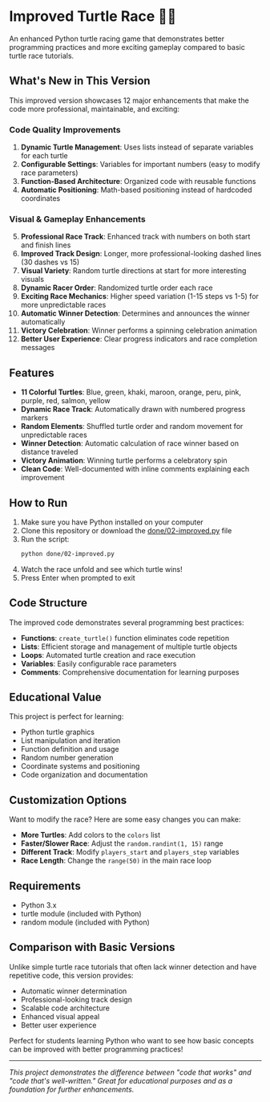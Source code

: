 # Improved Turtle Race 🐢🏁

An enhanced Python turtle racing game that demonstrates better programming practices and more exciting gameplay compared to basic turtle race tutorials.

## What's New in This Version

This improved version showcases 12 major enhancements that make the code more professional, maintainable, and exciting:

### Code Quality Improvements
1. **Dynamic Turtle Management**: Uses lists instead of separate variables for each turtle
2. **Configurable Settings**: Variables for important numbers (easy to modify race parameters)
3. **Function-Based Architecture**: Organized code with reusable functions
4. **Automatic Positioning**: Math-based positioning instead of hardcoded coordinates

### Visual & Gameplay Enhancements
5. **Professional Race Track**: Enhanced track with numbers on both start and finish lines
6. **Improved Track Design**: Longer, more professional-looking dashed lines (30 dashes vs 15)
7. **Visual Variety**: Random turtle directions at start for more interesting visuals
8. **Dynamic Racer Order**: Randomized turtle order each race
9. **Exciting Race Mechanics**: Higher speed variation (1-15 steps vs 1-5) for more unpredictable races
10. **Automatic Winner Detection**: Determines and announces the winner automatically
11. **Victory Celebration**: Winner performs a spinning celebration animation
12. **Better User Experience**: Clear progress indicators and race completion messages

## Features

- **11 Colorful Turtles**: Blue, green, khaki, maroon, orange, peru, pink, purple, red, salmon, yellow
- **Dynamic Race Track**: Automatically drawn with numbered progress markers
- **Random Elements**: Shuffled turtle order and random movement for unpredictable races
- **Winner Detection**: Automatic calculation of race winner based on distance traveled
- **Victory Animation**: Winning turtle performs a celebratory spin
- **Clean Code**: Well-documented with inline comments explaining each improvement

## How to Run

1. Make sure you have Python installed on your computer
2. Clone this repository or download the [done/02-improved.py](done/02-improved.py) file
3. Run the script:
   ```bash
   python done/02-improved.py
   ```
4. Watch the race unfold and see which turtle wins!
5. Press Enter when prompted to exit

## Code Structure

The improved code demonstrates several programming best practices:

- **Functions**: `create_turtle()` function eliminates code repetition
- **Lists**: Efficient storage and management of multiple turtle objects
- **Loops**: Automated turtle creation and race execution
- **Variables**: Easily configurable race parameters
- **Comments**: Comprehensive documentation for learning purposes

## Educational Value

This project is perfect for learning:
- Python turtle graphics
- List manipulation and iteration
- Function definition and usage
- Random number generation
- Coordinate systems and positioning
- Code organization and documentation

## Customization Options

Want to modify the race? Here are some easy changes you can make:

- **More Turtles**: Add colors to the `colors` list
- **Faster/Slower Race**: Adjust the `random.randint(1, 15)` range
- **Different Track**: Modify `players_start` and `players_step` variables
- **Race Length**: Change the `range(50)` in the main race loop

## Requirements

- Python 3.x
- turtle module (included with Python)
- random module (included with Python)

## Comparison with Basic Versions

Unlike simple turtle race tutorials that often lack winner detection and have repetitive code, this version provides:
- Automatic winner determination
- Professional-looking track design
- Scalable code architecture
- Enhanced visual appeal
- Better user experience

Perfect for students learning Python who want to see how basic concepts can be improved with better programming practices!

---

*This project demonstrates the difference between "code that works" and "code that's well-written." Great for educational purposes and as a foundation for further enhancements.*
